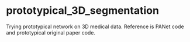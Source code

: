 # prototypical_3D_segmentation
Trying prototypical network on 3D medical data. Reference is PANet code and prototypical original paper code. 
